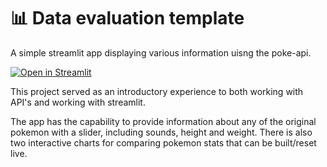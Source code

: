 # 📊 Data evaluation template

A simple streamlit app displaying various information uisng the poke-api.

[![Open in Streamlit](https://static.streamlit.io/badges/streamlit_badge_black_white.svg)](https://pokemon-api-app.streamlit.app/)

This project served as an introductory experience to both working with API's and working with streamlit.

The app has the capability to provide information about any of the original pokemon with a slider, including sounds, height and weight.
There is also two interactive charts for comparing pokemon stats that can be built/reset live.
